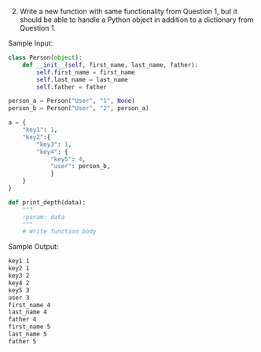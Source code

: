 2) Write a new function with same functionality from Question 1, but it should be able to handle a Python object in addition to a dictionary from Question 1.

Sample Input:
```python
class Person(object):
	def __init__(self, first_name, last_name, father):
		self.first_name = first_name
		self.last_name = last_name
		self.father = father

person_a = Person("User", "1", None)
person_b = Person("User", "2", person_a)

a = {
    "key1": 1,
    "key2":{
        "key3": 1,
        "key4": {
            "key5": 4,
            "user": person_b,
            }
    }
}
```
```python
def print_depth(data):
    """
    :param: data
    """
    # Write function body
```

Sample Output:
```bash
key1 1
key2 1
key3 2
key4 2
key5 3
user 3
first_name 4
last_name 4
father 4
first_name 5
last_name 5
father 5

```
